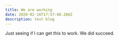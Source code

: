 ```yaml
---
title: We are working
date: 2020-02-16T17:57:08.266Z
description: test blog
---
```

Just seeing if I can get this to work. We did succeed.
